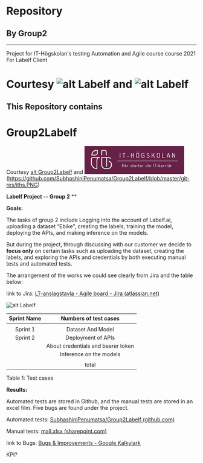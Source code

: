 # Repository    
## By Group2
------------------------------------------------------------------------
Project for IT-Högskolan's testing Automation and Agile course course 2021 For Labelf Client


Courtesy  ![alt Labelf](https://github.com/SubhashiniPenumatsa/Group2Labelf/blob/master/git-res/labelf.png) and ![alt Labelf](https://github.com/SubhashiniPenumatsa/Group2Labelf/blob/master/git-res/iths.PNG)
=========================================================================
## This Repository contains 



# Group2Labelf

Courtesy  [alt Group2Labelf](git-res/labelf.png) and ![alt petclinic-junit](git-res/iths.png)
(https://github.com/SubhashiniPenumatsa/Group2Labelf/blob/master/git-res/iths.PNG)

**Labelf Project -- Group 2**
**


**Goals:**

The tasks of group 2 include Logging into the account of Labelf.ai, uploading a dataset “Ebike”, creating the labels, training the model, deploying the APIs, and making inference on the models.

But during the project, through discussing with our customer we decide to **focus only** on certain tasks such as uploading the dataset, creating the labels, and exploring the APIs and credentials by both executing manual tests and automated tests.

The arrangement of the works we could see clearly from Jira and the table below:

link to Jira: [LT-anslagstavla - Agile board - Jira (atlassian.net)]( )

![alt Labelf](https://github.com/SubhashiniPenumatsa/Group2Labelf/blob/master/git-res/testcases1.PNG)


|Sprint Name|Numbers of test cases|
| :-: | :-: |
|     |     |Manual     |Robot Framework       |Postman       |Jmeter         |Total|
|   Sprint 1|Dataset And Model                 |3             |1              |     |
|   Sprint 2|Deployment of APIs                |3             |1              |1    |
|   |About credentials and bearer token        |2             |2              |3    |
|   |Inference on the models                   |3             |3             |1    |
||          |Manual     |Robot Framework       |Postman       |Jmeter         |Total|
||total     |11         |4                     |7             |1              |23|


Table 1: Test cases

**Results:**

Automated tests are stored in Github, and the manual tests are stored in an excel film. Five bugs are found under the project. 

Automated tests: [SubhashiniPenumatsa/Group2Labelf (github.com)](https://github.com/SubhashiniPenumatsa/Group2Labelf)

Manual tests: [mall.xlsx (sharepoint.com)]( )

link to Bugs: [Bugs & Improvements - Google Kalkylark]( l )

KPI?

